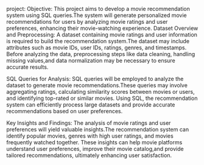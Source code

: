 project:
Objective:
    This project aims to develop a movie recommendation system using SQL queries.The system will generate personalized movie recommendations for users by analyzing movie ratings and user preferences, enhancing their movie-watching experience.
Dataset Overview and Preprocessing:
A dataset containing movie ratings and user information is required to build the recommendation system.The dataset may include attributes such as movie IDs, user IDs, ratings, genres, and timestamps. 
Before analyzing the data, preprocessing steps like data cleaning, handling missing values,and data normalization may be necessary to ensure accurate results.

SQL Queries for Analysis:
SQL queries will be employed to analyze the dataset to generate movie recommendations.These queries may involve aggregating ratings, calculating similarity scores between movies or users, 
and identifying top-rated or similar movies. Using SQL, the recommendation system can efficiently process large datasets and provide accurate recommendations based on user preferences.

Key Insights and Findings:
The analysis of movie ratings and user preferences will yield valuable insights.The recommendation system can identify popular movies, genres with high user ratings, and movies frequently watched together. 
These insights can help movie platforms understand user preferences, improve their movie catalog,and provide tailored recommendations, ultimately enhancing user satisfaction.
